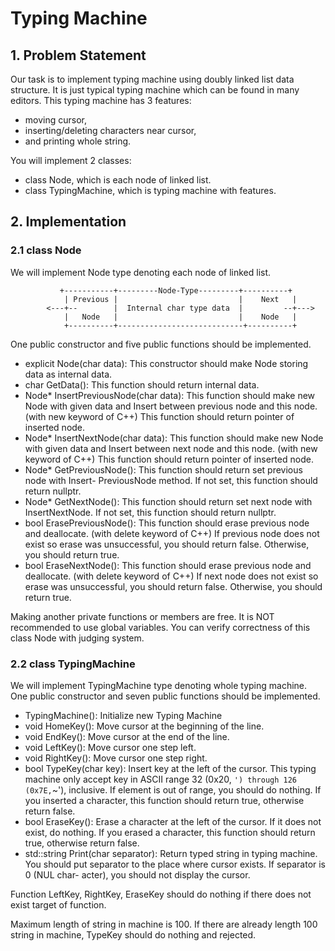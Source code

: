 # Typing Machine

## 1. Problem Statement

Our task is to implement typing machine using doubly linked list data structure. It is just
typical typing machine which can be found in many editors.
This typing machine has 3 features:
* moving cursor,
* inserting/deleting characters near cursor,
* and printing whole string.

You will implement 2 classes:
*  class Node, which is each node of linked list.
*  class TypingMachine, which is typing machine with features.

## 2. Implementation

### 2.1 class Node

We will implement Node type denoting each node of linked list.

               +-----------+---------Node-Type---------+----------+
                | Previous |                           |    Next   |
            <---+--        |  Internal char type data  |         --+--->   
                |   Node   |                           |    Node   |
                +----------+----------------------------+----------+


One public constructor and five public functions should be implemented.
* explicit Node(char data): This constructor should make Node storing data as internal
data.
* char GetData(): This function should return internal data.
* Node* InsertPreviousNode(char data): This function should make new Node with
given data and Insert between previous node and this node. (with new keyword of C++)
This function should return pointer of inserted node.
* Node* InsertNextNode(char data): This function should make new Node with given
data and Insert between next node and this node. (with new keyword of C++) This
function should return pointer of inserted node.
* Node* GetPreviousNode(): This function should return set previous node with Insert-
PreviousNode method. If not set, this function should return nullptr.
* Node* GetNextNode(): This function should return set next node with InsertNextNode.
If not set, this function should return nullptr.
* bool ErasePreviousNode(): This function should erase previous node and deallocate.
(with delete keyword of C++) If previous node does not exist so erase was unsuccessful,
you should return false. Otherwise, you should return true.
* bool EraseNextNode(): This function should erase previous node and deallocate. (with
delete keyword of C++) If next node does not exist so erase was unsuccessful, you should
return false. Otherwise, you should return true.

Making another private functions or members are free. It is NOT recommended to use
global variables. You can verify correctness of this class Node with judging system.

### 2.2 class TypingMachine

We will implement TypingMachine type denoting whole typing machine.
One public constructor and seven public functions should be implemented.

* TypingMachine(): Initialize new Typing Machine
* void HomeKey(): Move cursor at the beginning of the line.
* void EndKey(): Move cursor at the end of the line.
* void LeftKey(): Move cursor one step left.
* void RightKey(): Move cursor one step right.
* bool TypeKey(char key): Insert key at the left of the cursor. This typing machine only
accept key in ASCII range 32 (0x20, ` ') through 126 (0x7E, `~'), inclusive. If element
is out of range, you should do nothing. If you inserted a character, this function should
return true, otherwise return false.
* bool EraseKey(): Erase a character at the left of the cursor. If it does not exist, do
nothing. If you erased a character, this function should return true, otherwise return
false.
* std::string Print(char separator): Return typed string in typing machine. You
should put separator to the place where cursor exists. If separator is 0 (NUL char-
acter), you should not display the cursor.

Function LeftKey, RightKey, EraseKey should do nothing if there does not exist target of
function.

Maximum length of string in machine is 100. If there are already length 100 string
in machine, TypeKey should do nothing and rejected.
